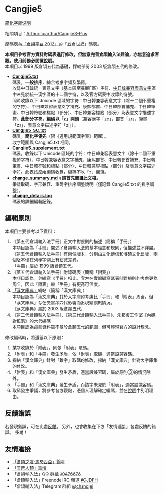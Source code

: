 # Cangjie5

[简化字版说明](https://github.com/Jackchows/Cangjie5/blob/master/README-hans.md)

相關項目：[Arthurmcarthur/Cangjie3-Plus](https://github.com/Arthurmcarthur/Cangjie3-Plus)

原碼表為[「倉頡平台 2012」](http://www.chinesecj.com/forum/viewthread.php?tid=2596)的「五倉世紀」碼表。

**本項目參考官方資料對碼表進行修改，但無意完善倉頡輸入法理論，亦無意追求客觀。使用前務必閱讀[說明](https://github.com/Jackchows/Cangjie5/blob/master/change_summary.md#%E4%B8%BB%E8%A6%81%E6%94%B9%E7%A2%BC%E8%AA%AA%E6%98%8E%E5%8F%8A%E7%88%AD%E8%AD%B0%E5%8F%96%E7%A2%BC)。**<br />
本項目以 1999 版倉頡五代為基礎，採納部份 2003 版倉頡五代的修改。<br />

- **[Cangjie5.txt](https://github.com/Jackchows/Cangjie5/blob/master/Cangjie5.txt)**<br />
碼表。**一般排序**，綜合考慮字頻及繁簡。<br />
收錄中日韓統一表意文字（基本區至擴展F區）字符、[中日韓兼容表意文字](https://zh.wikipedia.org/wiki/%E4%B8%AD%E6%97%A5%E9%9F%93%E7%9B%B8%E5%AE%B9%E5%AD%97%E5%85%83)區中未見於統一漢字區的十二個字符，以及官方碼表中收錄的符號。<br />
同時收錄以下 Unicode 區域的字符：中日韓兼容表意文字（除十二個不重複的字符）、中日韓兼容表意文字補充、康熙部首、中日韓部首補充、中日韓筆畫、中日韓符號和標點（部分）、中日韓兼容標點（部分）及表意文字描述字符。**此部分字符，編碼以「z」開頭**（兼容漢字「zc」，部首「zr」，筆畫「zs」，表意文字描述字符「zi」）。<br />
- **[Cangjie5_SC.txt](https://github.com/Jackchows/Cangjie5/blob/master/Cangjie5_SC.txt)**<br />
碼表。**簡化字優先**（限《通用規範漢字表》範圍）。<br />
收字範圍與 Cangjie5.txt 相同。
- **[Cangjie5_supplement.txt](https://github.com/Jackchows/Cangjie5/blob/master/Cangjie5_supplement.txt)**<br />
碼表。收錄以下 Unicode 區域的字符：中日韓兼容表意文字（除十二個不重複的字符）、中日韓兼容表意文字補充、康熙部首、中日韓部首補充、中日韓筆畫、中日韓符號和標點（部分）、中日韓兼容標點（部分）及表意文字描述字符。此表按原始編碼收錄，編碼不以「z」開頭。<br />
- **[change_summary.md](https://github.com/Jackchows/Cangjie5/blob/master/change_summary.md)    ※請首先閱讀此文檔。**<br />
爭議取碼、字形兼容、重碼字排序調整說明（僅記錄 Cangjie5.txt 的排序調整）。
- **[change_details.log](https://github.com/Jackchows/Cangjie5/blob/master/change_details.log)**<br />
碼表的詳細編輯記錄。

## 編輯原則

本項目主要參考以下資料：<br />
1. 《第五代倉頡輸入法手冊》正文中對規則的描述（簡稱「手冊」）<br />
本項目認為「手冊」闡述了倉頡輸入法的基本理念和規則，但描述並不詳盡。<br />
《第五代倉頡輸入法手冊》有兩個版本，分別由文化傳信和博碩文化出版，兩個版本僅在列舉字例上有細微差異。<br />
「手冊」屬於 1999 版倉頡五代。<br />
2. 《第五代倉頡輸入法手冊》附錄碼表（簡稱「附表」）<br />
本項目認為，與編寫《手冊》相比，官方在實際編寫碼表時對規則的考慮更為周全，因此「附表」較「手冊」有更高可信度。<br />
3. [「漢文庫典」](http://hanculture.com/dic/index.php)網站（簡稱「漢文庫典」）<br />
本項目認為「漢文庫典」對於大字庫的考慮比「手冊」和「附表」周全，但「漢文庫典」存在受倉頡六代影響而出現錯誤的情況。<br />
《漢文庫典》屬於 2003 版倉頡五代。<br />
4. 《第二代倉頡輸入法手冊》、《第三代倉頡輸入法手冊》、朱邦復工作室《內碼對照表》的六代編碼<br />
本項目認為這些資料雖不屬於倉頡五代的範圍，但可體現官方的設計理念。<br />

修改編碼時，將遵循以下原則：<br />
1. 某字收錄於「附表」，則依「附表」取碼。<br />
2. 「附表」和「手冊」發生矛盾，依「附表」取碼，適當設兼容碼。<br />
3. 採納「漢文庫典」針對「難字」取碼的修改，採納「漢文庫典」針對大字庫集的修改。<br />
4. 「附表」和「漢文庫典」發生矛盾，適當設兼容碼，屬於原則③的情況除外。<br />
5. 「手冊」和「漢文庫典」發生矛盾，而該字未見於「附表」，適當設兼容碼。<br />
6. 取碼發生爭議，將參考各方觀點，憑個人理解確定編碼，並在[說明](https://github.com/Jackchows/Cangjie5/blob/master/change_summary.md#%E4%B8%BB%E8%A6%81%E6%94%B9%E7%A2%BC%E8%AA%AA%E6%98%8E%E5%8F%8A%E7%88%AD%E8%AD%B0%E5%8F%96%E7%A2%BC)中列明理由。<br />

## 反饋錯誤

若發現錯誤，可在此處[反饋](https://github.com/Jackchows/Cangjie5/issues/new)。
另外，也會收集在下方「友情連接」各處反饋的錯誤。
多謝！

## 友情連接
- [「倉頡之友·馬來西亞」論壇](http://www.chinesecj.com/forum/forum.php)
- [「天蒼人頡」論壇](http://ejsoon.win/phpbb/)
- 「倉頡輸入法」QQ 群組 [30476878](https://jq.qq.com/?_wv=1027&k=5W3qETZ)
- 「倉頡輸入法」Freenode IRC 頻道 [#CJDFH](https://webchat.freenode.net/?channels=%23CJDFH)
- 「倉頡輸入法」Telegram 群組 [@changjei](https://t.me/changjei)